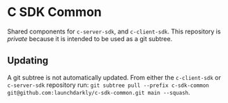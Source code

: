 # C SDK Common

Shared components for `c-server-sdk`, and `c-client-sdk`. This repository is *private* because it is intended to be used as a git subtree.

## Updating

A git subtree is not automatically updated. From either the `c-client-sdk` or `c-server-sdk` repository run: `git subtree pull --prefix c-sdk-common git@github.com:launchdarkly/c-sdk-common.git main --squash`.
